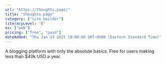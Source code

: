 ```yaml
---
url: "https://thoughts.page/"
title: "thoughts.page"
category: ["site builder"]
literacyLevel: "0"
os: ["web"]
pricing: ["free", "paid"]
dateAdded: "Thu Jan 23 2025 19:00:00 GMT-0500 (Eastern Standard Time)"
---
```


A blogging platform with only the absolute basics. Free for users making less than $40k USD a year.
